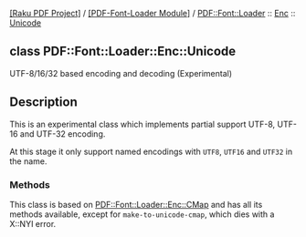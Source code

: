 [[Raku PDF Project]](https://pdf-raku.github.io)
 / [[PDF-Font-Loader Module]](https://pdf-raku.github.io/PDF-Font-Loader-raku)
 / [PDF::Font::Loader](https://pdf-raku.github.io/PDF-Font-Loader-raku/PDF/Font/Loader)
 :: [Enc](https://pdf-raku.github.io/PDF-Font-Loader-raku/PDF/Font/Loader/Enc)
 :: [Unicode](https://pdf-raku.github.io/PDF-Font-Loader-raku/PDF/Font/Loader/Enc/Unicode)

class PDF::Font::Loader::Enc::Unicode
-------------------------------------

UTF-8/16/32 based encoding and decoding (Experimental)

Description
-----------

This is an experimental class which implements partial support UTF-8, UTF-16 and UTF-32 encoding.

At this stage it only support named encodings with `UTF8`, `UTF16` and `UTF32` in the name.

### Methods

This class is based on [PDF::Font::Loader::Enc::CMap](https://pdf-raku.github.io/PDF-Font-Loader-raku/PDF/Font/Loader/Enc/CMap) and has all its methods available, except for `make-to-unicode-cmap`, which dies with a X::NYI error.

